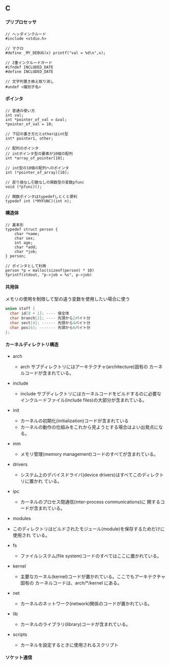 ## C

#### プリプロセッサ

```
// ヘッダインクルード
#include <stdio.h>

// マクロ
#define	_MY_DEBUG(x) printf("val = %d\n",x);

// 2重インクルードガード
#ifndef INCLUDED_DATE
#define INCLUDED_DATE

// 文字列置き換え取り消し
#undef <識別子名>
```

#### ポインタ

```
// 普通の使い方
int val;
int *pointer_of_val = &val;
*pointer_of_val = 10;

// 下記の書き方だとotherはint型
int* pointer1, other;

// 配列のポインタ
// intポインタ型の要素が10個の配列
int *array_of_pointer[10];

// int型の10個の配列へのポインタ
int (*pointer_of_array)[10];

// 戻り値なし引数なしの関数型の変数pfunc
void (*pfunc)();

// 関数ポインタはtypedefしとくと便利
typedef int (*MYFUNC)(int n);
```

#### 構造体

```
// 基本形
typedef struct person {
	char *name;
	char sex;
	int age;
	char *add;
	char *job;
} person;

// ポインタとして利用
person *p = malloc(sizeof(person) * 10)
fprintf(stdout, "p->job = %s", p->job)
```

#### 共用体

メモリの使用を制限して型の違う変数を使用したい場合に使う

``` c
union staff {
  char id[8 + 1]; ---- 値全体
  char branch[2]; ---- 先頭から2バイト分
  char sect[4]; ------ 先頭から4バイト分
  char pos[6]; ------- 先頭から6バイト分
};
```

#### カーネルディレクトリ構造

- arch
  - arch サブディレクトリにはアーキテクチャ(architecture)固有の カーネルコードが含まれている。

- include
  - include サブディレクトリにはカーネルコードをビルドするのに必要なインクルードファイル(include files)の大部分が含まれている。

- init
  - カーネルの初期化(initialization)コードが含まれている
  - カーネルの動作の仕組みをこれから見ようとする場合はよい出発点になる。

- mm
  - メモリ管理(memory management)コードのすべてが含まれている。

- drivers
  - システム上のデバイスドライバ(device drivers)はすべてこのディレクトリに置かれ ている。

- ipc
  - カーネルのプロセス間通信(inter-process communications)に 関するコードが含まれている。

-  modules
  - このディレクトリはビルドされたモジュール(module)を保存するためだけに使用され ている。

- fs
  - ファイルシステム(file system)コードのすべてはここに置かれている。

- kernel
  - 主要なカーネル(kernel)コードが置かれている。ここでもアーキテクチャ固有の カーネルコードは、arch/*/kernel にある。

- net
  - カーネルのネットワーク(network)関係のコードが置かれている。

- lib
  - カーネルのライブラリ(library)コードが含まれている。

- scripts
  - カーネルを設定するときに使用されるスクリプト

#### ソケット通信
